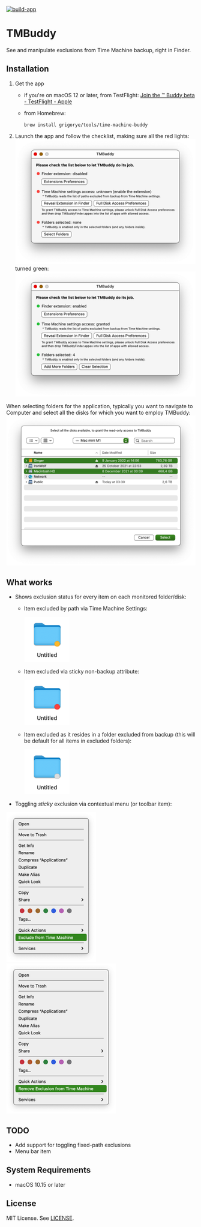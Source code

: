 [![build-app](https://github.com/grigorye/TMBuddy/actions/workflows/build-app.yml/badge.svg)](https://github.com/grigorye/TMBuddy/actions/workflows/build-app.yml)

# TMBuddy

See and manipulate exclusions from Time Machine backup, right in Finder.

## Installation

1. Get the app
   
   - if you're on macOS 12 or later, from TestFlight:
     [Join the ™ Buddy beta - TestFlight - Apple](https://testflight.apple.com/join/gQCBR8p7)
   
   - from Homebrew:
     
     ```
     brew install grigorye/tools/time-machine-buddy
     ```

2. Launch the app and follow the checklist, making sure all the red lights:
   ![Checklist-Red.png](.Images/Checklist-Red.png)
   turned green:
   ![Checklist-Green.png](.Images/Checklist-Green.png)

When selecting folders for the application, typically you want to navigate to Computer and select all the disks for which you want to employ TMBuddy:
![](.Images/Disk-Selection.png)

## What works

- Shows exclusion status for every item on each monitored folder/disk:
  
  - Item excluded by path via Time Machine Settings:
    
    <img src=".Images/Finder-Badge-Path-Excluded.png" title="" alt="" width="120">
  
  - Item excluded via sticky non-backup attribute:
    
    <img src=".Images/Finder-Badge-Sticky-Excluded.png" title="" alt="" width="120">
  
  - Item excluded as it resides in a folder excluded from backup (this will be default for all items in excluded folders):
    
    <img src=".Images/Finder-Badge-Parent-Excluded.png" title="" alt="" width="120">

- Toggling *sticky* exclusion via contextual menu (or toolbar item):

<img src=".Images/Finder-Contextual-Exclude.png" title="" alt="" height="400">
  <img title="" src=".Images/Finder-Contextual-Remove-Exclusion.png" alt="" height="400">

## TODO

- Add support for toggling fixed-path exclusions
- Menu bar item

## System Requirements

- macOS 10.15 or later

## License

MIT License. See [LICENSE](LICENSE).
